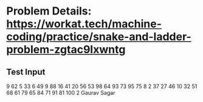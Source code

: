 
# Problem Details: https://workat.tech/machine-coding/practice/snake-and-ladder-problem-zgtac9lxwntg


## Test Input

9
62 5
33 6
49 9
88 16
41 20
56 53
98 64
93 73
95 75
8
2 37
27 46
10 32
51 68
61 79
65 84
71 91
81 100
2
Gaurav
Sagar


